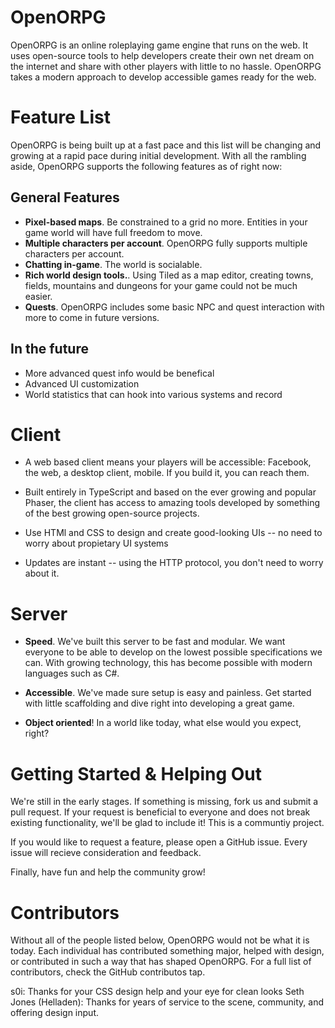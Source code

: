 OpenORPG
=========

OpenORPG is an online roleplaying game engine that runs on the web. It uses open-source tools to help developers create their own net dream on the internet and share with other players with little to no hassle. OpenORPG takes a modern approach to develop accessible games ready for the web.

Feature List
=============

OpenORPG is being built up at a fast pace and this list will be changing and growing at a rapid pace during initial development. With all the rambling aside, OpenORPG supports the following features as of right now:

## General Features

* **Pixel-based maps**. Be constrained to a grid no more. Entities in your game world will have full freedom to move.
* **Multiple characters per account**. OpenORPG fully supports multiple characters per account.
* **Chatting in-game**. The world is socialable.
* **Rich world design tools.**. Using Tiled as a map editor, creating towns, fields, mountains and dungeons for your game could not be much easier.
* **Quests**. OpenORPG includes some basic NPC and quest interaction with more to come in future versions.

## In the future

* More advanced quest info would be benefical
* Advanced UI customization
* World statistics that can hook into various systems and record

Client
======

* A web based client means your players will be accessible: Facebook, the web, a desktop client, mobile. If you build it, you can reach them.

* Built entirely in TypeScript and based on the ever growing and popular Phaser, the client has access to amazing tools developed by something of the best growing open-source projects.

* Use HTMl and CSS to design and create good-looking UIs -- no need to worry about propietary UI systems

* Updates are instant -- using the HTTP protocol, you don't need to worry about it.

Server
======

* **Speed**. We've built this server to be fast and modular. We want everyone to be able to develop on the lowest possible specifications we can. With growing technology, this has become possible with modern languages such as C#.

* **Accessible**. We've made sure setup is easy and painless. Get started with little scaffolding and dive right into developing a great game.

* **Object oriented**! In a world like today, what else would you expect, right?

Getting Started & Helping Out
=============================

We're still in the early stages. If something is missing, fork us and submit a pull request. If your request is beneficial to everyone and does not break existing functionality, we'll be glad to include it! This is a communtiy project. 

If you would like to request a feature, please open a GitHub issue. Every issue will recieve consideration and feedback. 

Finally, have fun and help the community grow!

Contributors
=============================

Without all of the people listed below, OpenORPG would not be what it is today. Each individual has contributed something major, helped with design, or contributed in such a way that has shaped OpenORPG. For a full list of contributors, check the GitHub contributos tap.

s0i:						Thanks for your CSS design help and your eye for clean looks
Seth Jones (Helladen):		Thanks for years of service to the scene, community, and offering design input.